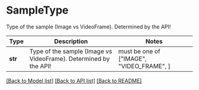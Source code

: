 # SampleType

Type of the sample (Image vs VideoFrame). Determined by the API!

Type | Description | Notes
------------- | ------------- | -------------
**str** | Type of the sample (Image vs VideoFrame). Determined by the API! |  must be one of ["IMAGE", "VIDEO_FRAME", ]

[[Back to Model list]](../README.md#documentation-for-models) [[Back to API list]](../README.md#documentation-for-api-endpoints) [[Back to README]](../README.md)

